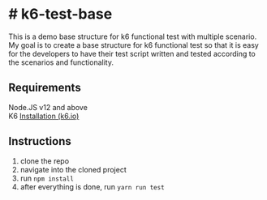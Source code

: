 # # k6-test-base

This is a demo base structure for k6 functional test with multiple scenario.
My goal is to create a base structure for k6 functional test so that it is easy for the developers to have their test script written and tested according to the scenarios and functionality.

## Requirements
Node.JS v12 and above <br>
K6 [Installation (k6.io)](https://k6.io/docs/get-started/installation/)

## Instructions

 1. clone the repo
 2. navigate into the cloned project
 3. run ``npm install ``
 4. after everything is done, run ``yarn run test``

